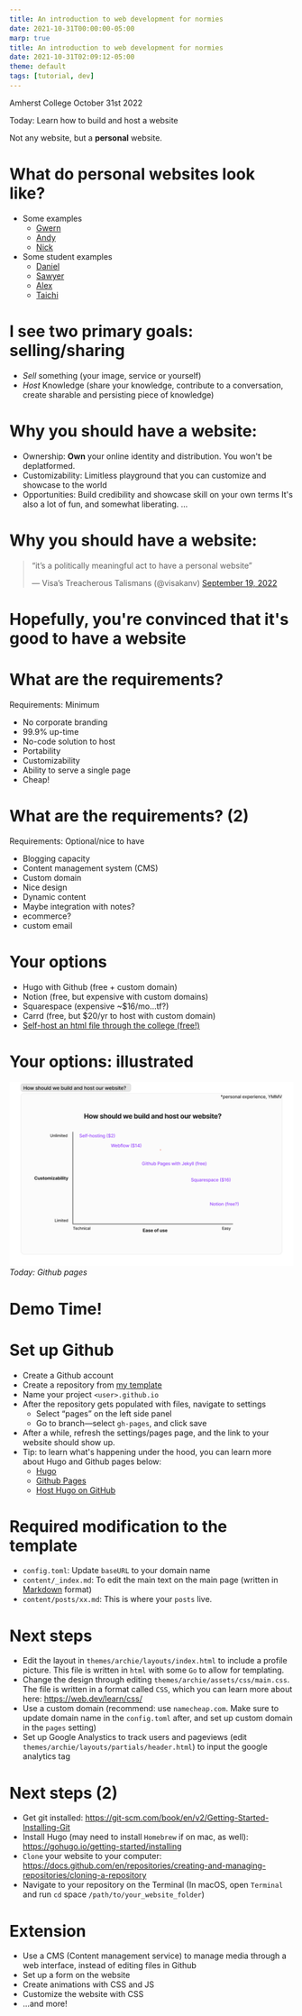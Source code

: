 ```yaml
---
title: An introduction to web development for normies
date: 2021-10-31T00:00:00-05:00
marp: true
title: An introduction to web development for normies
date: 2021-10-31T02:09:12-05:00
theme: default
tags: [tutorial, dev]
---
```

<!-- headingDivider: 1 -->

Amherst College
October 31st 2022

Today: Learn how to build and host a website

Not any website, but a **personal** website.

# What do personal websites look like?
- Some examples  
	- [Gwern](https://www.gwern.net/)  
	- [Andy](https://andymatuschak.org/)  
	- [Nick](http://nickcammarata.com/)  
- Some student examples  
	- [Daniel](https://danielnjoo.notion.site/)  
	- [Sawyer](https://sawyerpollard.com/)  
	- [Alex](https://www.delfran.co/about/)  
	- [Taichi](https://taichikato.com/photography)  

# I see two primary goals: **selling/sharing**
- *Sell* something (your image, service or yourself)  
- *Host* Knowledge (share your knowledge, contribute to a conversation, create sharable and persisting piece of knowledge)  

# Why **you** should have a website:
- Ownership: **Own** your online identity and distribution. You won't be deplatformed.
- Customizability: Limitless playground that you can customize and showcase to the world
- Opportunities: Build credibility and showcase skill on your own terms
It's also a lot of fun, and somewhat liberating.
...

# Why **you** should have a website:
<blockquote class="twitter-tweet"><p lang="en" dir="ltr">“it’s a politically meaningful act to have a personal website”</p>&mdash; Visa’s Treacherous Talismans (@visakanv) <a href="https://twitter.com/visakanv/status/1571851741553102848?ref_src=twsrc%5Etfw">September 19, 2022</a></blockquote> <script async src="https://platform.twitter.com/widgets.js" charset="utf-8"></script>

# Hopefully, you're convinced that it's good to have a website


# What are the requirements?
Requirements: Minimum  
- No corporate branding  
- 99.9% up-time  
- No-code solution to host  
- Portability  
- Customizability  
- Ability to serve a single page 
- Cheap!

# What are the requirements? (2)
 Requirements: Optional/nice to have  
- Blogging capacity  
- Content management system (CMS)  
- Custom domain  
- Nice design  
- Dynamic content  
- Maybe integration with notes?  
- ecommerce?  
- custom email  


# Your options
- Hugo with Github (free + custom domain)  
- Notion (free, but expensive with custom domains)  
- Squarespace (expensive ~$16/mo...tf?)  
- Carrd (free, but $20/yr to host with custom domain)  
- [Self-host an html file through the college (free!)](https://www.amherst.edu/offices/it/academic-technology-services/tools/web/web-hosting)  

# Your options: illustrated
![width:20cm](https://github.com/taixhi/website-template/raw/main/hosting.png)  
*Today: Github pages*

# Demo Time!
# Set up Github
- Create a Github account  
- Create a repository from [my template](https://github.com/taixhi/website-template)  
- Name your project `<user>.github.io`  
- After the repository gets populated with files, navigate to settings  
	- Select “pages” on the left side panel  
	- Go to branch—select `gh-pages`, and click save  
- After a while, refresh the settings/pages page, and the link to your website should show up.  
- Tip: to learn what's happening under the hood, you can learn more about Hugo and Github pages below:  
	- [Hugo](https://gohugo.io/)  
	- [Github Pages](https://pages.github.com/)  
	- [Host Hugo on GitHub](https://gohugo.io/hosting-and-deployment/hosting-on-github/)  


# Required modification to the template
- `config.toml`: Update `baseURL` to your domain name  
- `content/_index.md`: To edit the main text on the main page (written in [Markdown](https://www.markdownguide.org/cheat-sheet/) format)  
- `content/posts/xx.md`: This is where your `posts` live.  


# Next steps
- Edit the layout in `themes/archie/layouts/index.html` to include a profile picture. This file is written in `html` with some `Go` to allow for templating.  
- Change the design through editing `themes/archie/assets/css/main.css`. The file is written in a format called `CSS`, which you can learn more about here: https://web.dev/learn/css/  
- Use a custom domain (recommend: use `namecheap.com`. Make sure to update domain name in the `config.toml` after, and set up custom domain in the `pages` setting)  
- Set up Google Analystics to track users and pageviews (edit `themes/archie/layouts/partials/header.html`) to input the google analytics tag  

# Next steps (2)
- Get git installed: https://git-scm.com/book/en/v2/Getting-Started-Installing-Git  
- Install Hugo (may need to install `Homebrew` if on mac, as well): https://gohugo.io/getting-started/installing  
- `Clone` your website to your computer: https://docs.github.com/en/repositories/creating-and-managing-repositories/cloning-a-repository  
- Navigate to your repository on the Terminal (In macOS, open `Terminal` and run `cd` space `/path/to/your_website_folder`) 

# Extension
- Use a CMS (Content management service) to manage media through a web interface, instead of editing files in Github  
- Set up a form on the website  
- Create animations with CSS and JS  
- Customize the website with CSS  
- ...and more!  

